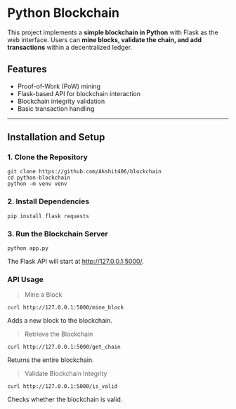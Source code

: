 # Python Blockchain

This project implements a **simple blockchain in Python** with Flask as the web interface. Users can **mine blocks, validate the chain, and add transactions** within a decentralized ledger.

## Features
- Proof-of-Work (PoW) mining  
- Flask-based API for blockchain interaction  
- Blockchain integrity validation  
- Basic transaction handling  

---

## Installation and Setup

### 1. Clone the Repository
```
git clone https://github.com/Akshit406/blockchain
cd python-blockchain 
python -m venv venv 
```

### 2. Install Dependencies
```
pip install flask requests
```

### 3. Run the Blockchain Server

```
python app.py
```
The Flask API will start at http://127.0.0.1:5000/. 



### API Usage
> Mine a Block

```
curl http://127.0.0.1:5000/mine_block
```
Adds a new block to the blockchain.

> Retrieve the Blockchain
```
curl http://127.0.0.1:5000/get_chain
```
Returns the entire blockchain.

> Validate Blockchain Integrity
```
curl http://127.0.0.1:5000/is_valid
```
Checks whether the blockchain is valid.
